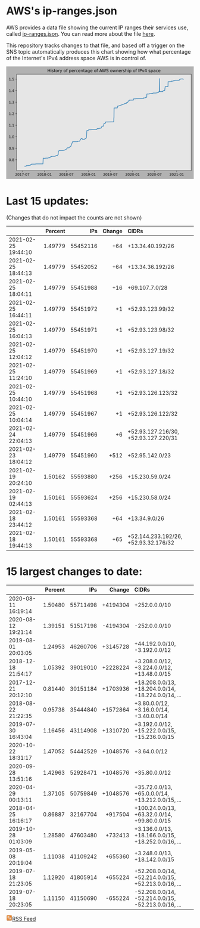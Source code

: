 # AWS's ip-ranges.json

AWS provides a data file showing the current IP ranges their
services use, called [ip-ranges.json](https://ip-ranges.amazonaws.com/ip-ranges.json).  You 
can read more about the file [here](https://docs.aws.amazon.com/general/latest/gr/aws-ip-ranges.html).

This repository tracks changes to that file, and based off a trigger on the SNS topic 
automatically produces this chart showing how what percentage of the Internet's IPv4 
address space AWS is in control of.

![History of AWS](history_count.svg)

# Last 15 updates:

(Changes that do not impact the counts are not shown)

| | Percent | IPs | Change | CIDRs |
| :--- | ---: | ---: | ---: | :--- |
| 2021-02-25 19:44:10 | 1.49779 | 55452116 | +64 | +13.34.40.192/26 |
| 2021-02-25 18:44:13 | 1.49779 | 55452052 | +64 | +13.34.36.192/26 |
| 2021-02-25 18:04:11 | 1.49779 | 55451988 | +16 | +69.107.7.0/28 |
| 2021-02-25 16:44:11 | 1.49779 | 55451972 | +1 | +52.93.123.99/32 |
| 2021-02-25 16:04:13 | 1.49779 | 55451971 | +1 | +52.93.123.98/32 |
| 2021-02-25 12:04:12 | 1.49779 | 55451970 | +1 | +52.93.127.19/32 |
| 2021-02-25 11:24:10 | 1.49779 | 55451969 | +1 | +52.93.127.18/32 |
| 2021-02-25 10:44:10 | 1.49779 | 55451968 | +1 | +52.93.126.123/32 |
| 2021-02-25 10:04:14 | 1.49779 | 55451967 | +1 | +52.93.126.122/32 |
| 2021-02-24 22:04:13 | 1.49779 | 55451966 | +6 | +52.93.127.216/30, +52.93.127.220/31 |
| 2021-02-23 18:04:12 | 1.49779 | 55451960 | +512 | +52.95.142.0/23 |
| 2021-02-19 20:24:10 | 1.50162 | 55593880 | +256 | +15.230.59.0/24 |
| 2021-02-19 02:44:13 | 1.50161 | 55593624 | +256 | +15.230.58.0/24 |
| 2021-02-18 23:44:12 | 1.50161 | 55593368 | +64 | +13.34.9.0/26 |
| 2021-02-18 19:44:13 | 1.50161 | 55593368 | +65 | +52.144.233.192/26, +52.93.32.176/32 |


# 15 largest changes to date:

| | Percent | IPs | Change | CIDRs |
| :--- | ---: | ---: | ---: | :--- |
| 2020-08-11 16:19:14 | 1.50480 | 55711498 | +4194304 | +252.0.0.0/10 |
| 2020-08-12 19:21:14 | 1.39151 | 51517198 | -4194304 | -252.0.0.0/10 |
| 2019-08-01 20:03:05 | 1.24953 | 46260706 | +3145728 | +44.192.0.0/10, -3.192.0.0/12 |
| 2018-12-18 21:54:17 | 1.05392 | 39019010 | +2228224 | +3.208.0.0/12, +3.224.0.0/12, +13.48.0.0/15 |
| 2017-12-21 20:12:10 | 0.81440 | 30151184 | +1703936 | +18.208.0.0/13, +18.204.0.0/14, +18.224.0.0/14, ... |
| 2018-08-22 21:22:35 | 0.95738 | 35444840 | +1572864 | +3.80.0.0/12, +3.16.0.0/14, +3.40.0.0/14 |
| 2019-07-30 16:43:04 | 1.16456 | 43114908 | +1310720 | +3.192.0.0/12, +15.222.0.0/15, +15.236.0.0/15 |
| 2020-10-22 18:31:17 | 1.47052 | 54442529 | +1048576 | +3.64.0.0/12 |
| 2020-09-28 13:51:16 | 1.42963 | 52928471 | +1048576 | +35.80.0.0/12 |
| 2020-04-29 00:13:11 | 1.37105 | 50759849 | +1048576 | +35.72.0.0/13, +65.0.0.0/14, +13.212.0.0/15, ... |
| 2018-04-25 16:16:17 | 0.86887 | 32167704 | +917504 | +100.24.0.0/13, +63.32.0.0/14, +99.80.0.0/15 |
| 2019-10-28 01:03:09 | 1.28580 | 47603480 | +732413 | +3.136.0.0/13, +18.166.0.0/15, +18.252.0.0/16, ... |
| 2019-05-08 20:19:04 | 1.11038 | 41109242 | +655360 | +3.248.0.0/13, +18.142.0.0/15 |
| 2019-07-18 21:23:05 | 1.12920 | 41805914 | +655224 | +52.208.0.0/14, +52.214.0.0/15, +52.213.0.0/16, ... |
| 2019-07-18 20:23:05 | 1.11150 | 41150690 | -655224 | -52.208.0.0/14, -52.214.0.0/15, -52.213.0.0/16, ... |


[![RSS Icon](rss-icon.png)RSS Feed](https://raw.githubusercontent.com/seligman/aws-ip-ranges/master/rss.xml)
